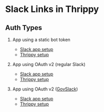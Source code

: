# Slack Links in Thrippy

## Auth Types

1. App using a static bot token

   - [Slack app setup](./app.md)
   - [Thrippy setup](./setup-slack-bot-token.md)

2. App using OAuth v2 (regular Slack)

   - [Slack app setup](./app.md)
   - [Thrippy setup](./setup-slack-oauth.md)

3. App using OAuth v2 ([GovSlack](https://slack.com/solutions/govslack))

   - [Slack app setup](./app.md)
   - [Thrippy setup](./setup-slack-oauth-gov.md)
